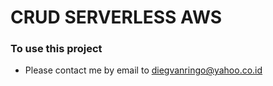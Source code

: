 # CRUD SERVERLESS AWS

### To use this project 
* Please contact me by email to diegvanringo@yahoo.co.id
